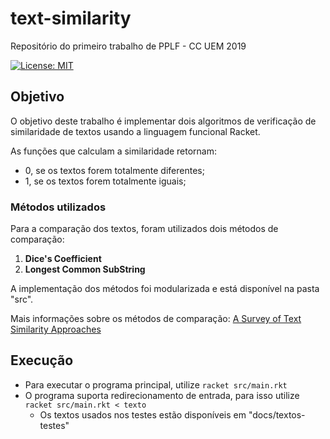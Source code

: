 # text-similarity

Repositório do primeiro trabalho de PPLF - CC UEM 2019

[![License: MIT](https://img.shields.io/badge/License-MIT-yellow.svg)](https://opensource.org/licenses/MIT)

## Objetivo

O objetivo deste trabalho é implementar dois algoritmos de verificação de similaridade de textos usando a linguagem funcional Racket. 

As funções que calculam a similaridade retornam:

- 0, se os textos forem totalmente diferentes;
- 1, se os textos forem totalmente iguais;

### Métodos utilizados

Para a comparação dos textos, foram utilizados dois métodos de comparação: 

1. **Dice's Coefficient**
2. **Longest Common SubString**

A implementação dos métodos foi modularizada e está disponível na pasta "src".

Mais informações sobre os métodos de comparação:
[A Survey of Text Similarity Approaches](https://pdfs.semanticscholar.org/5b5c/a878c534aee3882a038ef9e82f46e102131b.pdf)

## Execução

- Para executar o programa principal, utilize ```racket src/main.rkt```
- O programa suporta redirecionamento de entrada, para isso utilize ```racket src/main.rkt < texto```
    - Os textos usados nos testes estão disponíveis em "docs/textos-testes"
